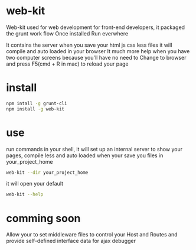 web-kit
=======

Web-kit used for web development for front-end developers, it packaged the grunt work flow
Once installed Run everwhere

It contains the server when you save your html js css less files it will compile and auto loaded in your browser
It much more help when you have two computer screens because you'll have no need to Change to browser and press F5(cmd + R in mac) to reload your page

install
=======
```bash
npm intall -g grunt-cli
npm install -g web-kit
```

use
===

run commands in your shell, it will set up an internal server to show your pages,  compile less and
auto loaded when your save you files in your_project_home

```bash
web-kit --dir your_project_home
```
it will open your default 

```bash
web-kit --help
```


comming soon
===

Allow your to set middleware files to control your Host and Routes
and provide self-defined interface data for ajax debugger
